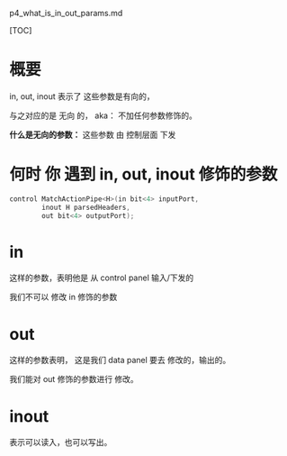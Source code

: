 p4_what_is_in_out_params.md

[TOC]

# 概要

in, out, inout 表示了 这些参数是有向的，

与之对应的是 无向 的， aka： 不加任何参数修饰的。

**什么是无向的参数：** 这些参数 由 控制层面 下发


#  何时 你 遇到  in, out, inout 修饰的参数


```C
control MatchActionPipe<H>(in bit<4> inputPort,
		inout H parsedHeaders,
		out bit<4> outputPort);
```


# in

这样的参数，表明他是 从 control panel 输入/下发的

我们不可以 修改 in 修饰的参数


# out 

这样的参数表明， 这是我们 data panel 要去 修改的，输出的。

我们能对 out 修饰的参数进行 修改。


# inout


表示可以读入，也可以写出。



